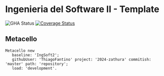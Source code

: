# Ingenieria del Software II - Template

![GHA Status](https://github.com/ThiagoFantino/2024-zathura/actions/workflows/GHA.yml/badge.svg)
[![Coverage Status](https://coveralls.io/repos/github/ThiagoFantino/2024-zathura/badge.svg?branch=master)](https://coveralls.io/github/ThiagoFantino/2024-zathura?branch=master)
## Metacello

```smalltalk
Metacello new
   baseline: 'IngSoft2';
   githubUser: 'ThiagoFantino' project: '2024-zathura' commitish: 'master' path: 'repository';
   load: 'development'.
```
